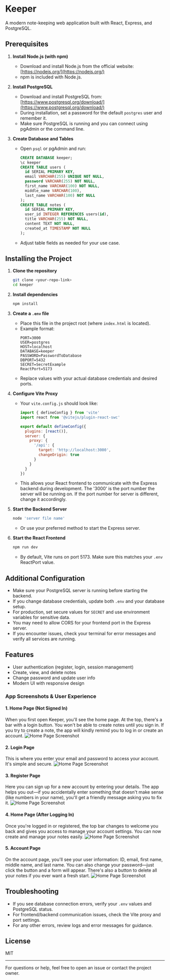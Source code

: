 # Keeper

A modern note-keeping web application built with React, Express, and PostgreSQL.

## Prerequisites

1. **Install Node.js (with npm)**
   - Download and install Node.js from the official website: [https://nodejs.org/](https://nodejs.org/)
   - npm is included with Node.js.

2. **Install PostgreSQL**
   - Download and install PostgreSQL from: [https://www.postgresql.org/download/](https://www.postgresql.org/download/)
   - During installation, set a password for the default `postgres` user and remember it.
   - Make sure PostgreSQL is running and you can connect using pgAdmin or the command line.

3. **Create Database and Tables**
   - Open `psql` or pgAdmin and run:
     ```sql
     CREATE DATABASE keeper;
     \c keeper
     CREATE TABLE users (
       id SERIAL PRIMARY KEY,
       email VARCHAR(255) UNIQUE NOT NULL,
       password VARCHAR(255) NOT NULL,
       first_name VARCHAR(100) NOT NULL,
       middle_name VARCHAR(100),
       last_name VARCHAR(100) NOT NULL
     );
     CREATE TABLE notes (
       id SERIAL PRIMARY KEY,
       user_id INTEGER REFERENCES users(id),
       title VARCHAR(255) NOT NULL,
       content TEXT NOT NULL,
       created_at TIMESTAMP NOT NULL
     );
     ```
   - Adjust table fields as needed for your use case.

## Installing the Project

1. **Clone the repository**
   ```sh
   git clone <your-repo-link>
   cd keeper
   ```

2. **Install dependencies**
   ```sh
   npm install
   ```

3. **Create a `.env` file**
   - Place this file in the project root (where `index.html` is located).
   - Example format:
     ```env
     PORT=3000
     USER=postgres
     HOST=localhost
     DATABASE=keeper
     PASSWORD=PasswordToDatabase
     DBPORT=5432
     SECRET=SecretExample
     ReactPort=5173
     ```
   - Replace values with your actual database credentials and desired ports.

4. **Configure Vite Proxy**
   - Your `vite.config.js` should look like:
     ```js
     import { defineConfig } from 'vite'
     import react from '@vitejs/plugin-react-swc'

     export default defineConfig({
       plugins: [react()],
       server: {
         proxy: {
           '/api': {
             target: 'http://localhost:3000',
             changeOrigin: true
           }
         }
       }
     })
     ```
   - This allows your React frontend to communicate with the Express backend during development. The '3000' is the port number the server will be running on. If the port number for server is different, change it accordingly. 

5. **Start the Backend Server**
   ```sh
   node 'server file name'
   ```
   - Or use your preferred method to start the Express server.

6. **Start the React Frontend**
   ```sh
   npm run dev
   ```
   - By default, Vite runs on port 5173. Make sure this matches your `.env` ReactPort value.

## Additional Configuration

- Make sure your PostgreSQL server is running before starting the backend.
- If you change database credentials, update both `.env` and your database setup.
- For production, set secure values for `SECRET` and use environment variables for sensitive data.
- You may need to allow CORS for your frontend port in the Express server.
- If you encounter issues, check your terminal for error messages and verify all services are running.

## Features
- User authentication (register, login, session management)
- Create, view, and delete notes
- Change password and update user info
- Modern UI with responsive design

### App Screenshots & User Experience

#### 1. Home Page (Not Signed In)
When you first open Keeper, you'll see the home page. At the top, there's a bar with a login button. You won't be able to create notes until you sign in. If you try to create a note, the app will kindly remind you to log in or create an account.
![Home Page Screenshot](src/assets/projectImages/Home_UI.jpeg)

#### 2. Login Page
This is where you enter your email and password to access your account. It's simple and secure.
![Home Page Screenshot](src/assets/projectImages/Login_Register_UI.jpeg)

#### 3. Register Page
Here you can sign up for a new account by entering your details. The app helps you out—if you accidentally enter something that doesn't make sense (like numbers in your name), you'll get a friendly message asking you to fix it.
![Home Page Screenshot](src/assets/projectImages/Register_UI.jpeg)

#### 4. Home Page (After Logging In)
Once you're logged in or registered, the top bar changes to welcome you back and gives you access to manage your account settings. You can now create and manage your notes easily.
![Home Page Screenshot](src/assets/projectImages/Home_Registered_UI.jpeg)

#### 5. Account Page
On the account page, you'll see your user information: ID, email, first name, middle name, and last name. You can also change your password—just click the button and a form will appear. There's also a button to delete all your notes if you ever want a fresh start.
![Home Page Screenshot](src/assets/projectImages/Account_Button_UI.jpeg)

## Troubleshooting
- If you see database connection errors, verify your `.env` values and PostgreSQL status.
- For frontend/backend communication issues, check the Vite proxy and port settings.
- For any other errors, review logs and error messages for guidance.

## License
MIT

---

For questions or help, feel free to open an issue or contact the project owner.
